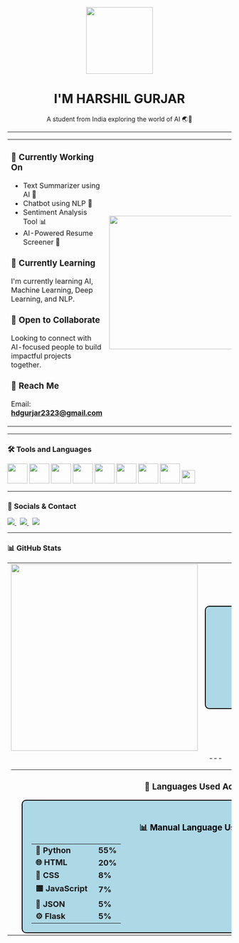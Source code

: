 <p align="center">
  <img src="https://www.adoreinfotech.com/assets/img/chatbot-marketing.gif" width="150" />
</p>

<h1 align="center">I'M HARSHIL GURJAR</h1>
<p align="center">A student from India exploring the world of AI 🌏🤖</p>

---

<table>
<tr>
<td>

### 🤖 Currently Working On
- Text Summarizer using AI 📝  
- Chatbot using NLP 💬  
- Sentiment Analysis Tool 📊  
- AI-Powered Resume Screener 📄  

### 📘 Currently Learning  
I'm currently learning AI, Machine Learning, Deep Learning, and NLP.

### 🤝 Open to Collaborate  
Looking to connect with AI-focused people to build impactful projects together.

### 📩 Reach Me  
Email: **hdgurjar2323@gmail.com**

</td>
<td>
  <img src="https://compote.slate.com/images/5123743f-a73d-4a62-84ab-b17ab3fe0845.gif" width="300" />
</td>
</tr>
</table>

---

### 🛠️ Tools and Languages  
<p align="left">
  <img src="https://skillicons.dev/icons?i=c" height="45" />
  <img src="https://skillicons.dev/icons?i=cpp" height="45" />
  <img src="https://skillicons.dev/icons?i=java" height="45" />
  <img src="https://skillicons.dev/icons?i=python" height="45" />
  <img src="https://skillicons.dev/icons?i=mysql" height="45" />
  <img src="https://skillicons.dev/icons?i=tensorflow" height="45" />
  <img src="https://skillicons.dev/icons?i=pytorch" height="45" />
  <img src="https://skillicons.dev/icons?i=vscode" height="45" />
  <img src="https://img.shields.io/badge/Google%20Colab-F9AB00?style=for-the-badge&logo=googlecolab&logoColor=white" height="30" />
</p>

---

### 🔗 Socials & Contact  
<p align="left">
  <a href="https://www.linkedin.com/in/harshil-gurjar23/" target="_blank">
    <img src="https://img.shields.io/badge/LinkedIn-0077B5?style=for-the-badge&logo=linkedin&logoColor=white" />
  </a>
  &nbsp;
  <a href="https://twitter.com" target="_blank">
    <img src="https://img.shields.io/badge/Twitter-1DA1F2?style=for-the-badge&logo=twitter&logoColor=white" />
  </a>
  &nbsp;
  <a href="mailto:hdgurjar2323@gmail.com">
    <img src="https://img.shields.io/badge/Gmail-D14836?style=for-the-badge&logo=gmail&logoColor=white" />
  </a>
</p>

---


### 📊 GitHub Stats

<table>
<tr>
<td>
  <img src="https://github-readme-stats.vercel.app/api?username=HarshilxAI&show_icons=true&theme=default&bg_color=ADD8E6&text_color=000000&title_color=000000&icon_color=000000" width="420"/>
</td>
<td>
  <div align="center" style="background-color:#ADD8E6; color:#000000; padding: 30px; border-radius: 10px; width: 420px; font-size: 28px; font-weight: bold; border: 2px solid #000000;">
    🔥 CURRENT STREAK<br><br>
    <span style="font-size: 36px;">5 DAYS</span><br><br>
    <a href="https://streak-box-denny.netlify.app" target="_blank" style="font-size: 18px; color: #000000; text-decoration: underline;">
      View Full Details →
    </a>
  </div>
</td>
</tr>
<tr>
<td colspan="2" align="center">
  ---

---

### 🧠 Languages Used Across Projects

<div align="center" style="background-color:#ADD8E6; color:#000000; padding: 20px; border-radius: 10px; border: 2px solid #000000; width: 90%;">
  <h3>📊 Manual Language Usage Summary</h3>
  <table style="margin: 0 auto; font-size: 18px; font-weight: bold;">
    <tr>
      <td>🐍 Python</td>
      <td style="padding-left: 15px;">55%</td>
    </tr>
    <tr>
      <td>🌐 HTML</td>
      <td style="padding-left: 15px;">20%</td>
    </tr>
    <tr>
      <td>🎨 CSS</td>
      <td style="padding-left: 15px;">8%</td>
    </tr>
    <tr>
      <td>🟨 JavaScript</td>
      <td style="padding-left: 15px;">7%</td>
    </tr>
    <tr>
      <td>🧾 JSON</td>
      <td style="padding-left: 15px;">5%</td>
    </tr>
    <tr>
      <td>⚙️ Flask</td>
      <td style="padding-left: 15px;">5%</td>
    </tr>
  </table>
</div>


</td>
</tr>
</table>



